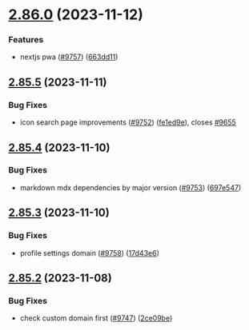 # [2.86.0](https://github.com/EddieHubCommunity/BioDrop/compare/v2.85.5...v2.86.0) (2023-11-12)


### Features

* nextjs pwa ([#9757](https://github.com/EddieHubCommunity/BioDrop/issues/9757)) ([663dd11](https://github.com/EddieHubCommunity/BioDrop/commit/663dd112ed24099da871268531043ffd40318d5f))



## [2.85.5](https://github.com/EddieHubCommunity/BioDrop/compare/v2.85.4...v2.85.5) (2023-11-11)


### Bug Fixes

* icon search page improvements ([#9752](https://github.com/EddieHubCommunity/BioDrop/issues/9752)) ([fe1ed9e](https://github.com/EddieHubCommunity/BioDrop/commit/fe1ed9e50ad6590efb69523f7e4cc97b8eaed868)), closes [#9655](https://github.com/EddieHubCommunity/BioDrop/issues/9655)



## [2.85.4](https://github.com/EddieHubCommunity/BioDrop/compare/v2.85.3...v2.85.4) (2023-11-10)


### Bug Fixes

* markdown mdx dependencies by major version ([#9753](https://github.com/EddieHubCommunity/BioDrop/issues/9753)) ([697e547](https://github.com/EddieHubCommunity/BioDrop/commit/697e547e80df8721e3c24d116186d06d84795c25))



## [2.85.3](https://github.com/EddieHubCommunity/BioDrop/compare/v2.85.2...v2.85.3) (2023-11-10)


### Bug Fixes

* profile settings domain ([#9758](https://github.com/EddieHubCommunity/BioDrop/issues/9758)) ([17d43e6](https://github.com/EddieHubCommunity/BioDrop/commit/17d43e6fb0095d96599e47f99e3a82a7b1840e9f))



## [2.85.2](https://github.com/EddieHubCommunity/BioDrop/compare/v2.85.1...v2.85.2) (2023-11-08)


### Bug Fixes

* check custom domain first ([#9747](https://github.com/EddieHubCommunity/BioDrop/issues/9747)) ([2ce09be](https://github.com/EddieHubCommunity/BioDrop/commit/2ce09be20aca037b40549719a76cdc5d612574e7))



